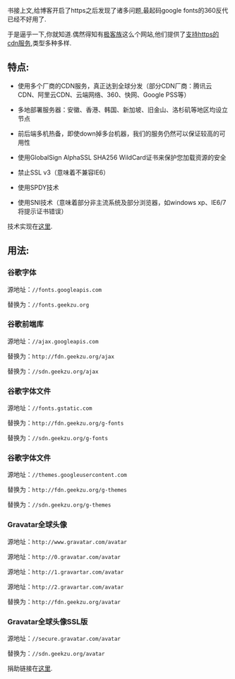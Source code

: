 书接上文,给博客开启了https之后发现了诸多问题,最起码google fonts的360反代已经不好用了.

于是逼乎一下,你就知道.偶然得知有[极客族](http://www.geekzu.cn)这么个网站,他们提供了[支持https的cdn服务](https://cdn.geekzu.org),类型多种多样.

## 特点:

- 使用多个厂商的CDN服务，真正达到全球分发（部分CDN厂商：腾讯云CDN、阿里云CDN、云端网络、360、快网、Google PSS等） 
- 多地部署服务器：安徽、香港、韩国、新加坡、旧金山、洛杉矶等地区均设立节点
- 前后端多机热备，即使down掉多台机器，我们的服务仍然可以保证较高的可用性

- 使用GlobalSign AlphaSSL SHA256 WildCard证书来保护您加载资源的安全
- 禁止SSL v3（意味着不兼容IE6）
- 使用SPDY技术
- 使用SNI技术（意味着部分非主流系统及部分浏览器，如windows xp、IE6/7将提示证书错误）

技术实现在[这里](https://www.geekzu.cn/archives/cloudxns-cdn.html).


## 用法:

### 谷歌字体 

源地址：`//fonts.googleapis.com` 

替换为：`//fonts.geekzu.org`

### 谷歌前端库 

源地址：`//ajax.googleapis.com `

替换为：`http://fdn.geekzu.org/ajax `

替换为：`//sdn.geekzu.org/ajax`

### 谷歌字体文件 

源地址：`//fonts.gstatic.com `

替换为：`http://fdn.geekzu.org/g-fonts `

替换为：`//sdn.geekzu.org/g-fonts`

### 谷歌字体文件 

源地址：`//themes.googleusercontent.com` 

替换为：`http://fdn.geekzu.org/g-themes` 

替换为：`//sdn.geekzu.org/g-themes`

### Gravatar全球头像 

源地址：`http://www.gravatar.com/avatar` 

源地址：`http://0.gravatar.com/avatar` 

源地址：`http://1.gravartar.com/avatar` 

源地址：`http://2.gravartar.com/avatar` 

替换为：`http://fdn.geekzu.org/avatar `

### Gravatar全球头像SSL版 

源地址：`//secure.gravatar.com/avatar`

替换为：`//sdn.geekzu.org/avatar`


捐助链接在[这里](http://cdn.geekzu.org/donate.html).
